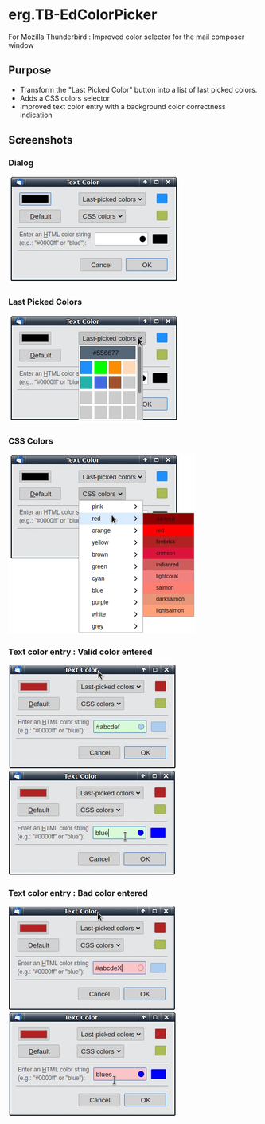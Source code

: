 # erg.TB-EdColorPicker
For Mozilla Thunderbird : Improved color selector for the mail composer window

## Purpose

* Transform the "Last Picked Color" button into a list of last picked colors.
* Adds a CSS colors selector
* Improved text color entry with a background color correctness indication

## Screenshots

### Dialog

![Image of Yaktocat](https://github.com/earlgrey-bis/erg.TB-EdColorPicker/blob/master/res/erg.tb-ecp--screenshot-dialog.png)

### Last Picked Colors

![Image of Yaktocat](https://github.com/earlgrey-bis/erg.TB-EdColorPicker/blob/master/res/erg.tb-ecp--screenshot-lpc.png)

### CSS Colors

![Image of Yaktocat](https://github.com/earlgrey-bis/erg.TB-EdColorPicker/blob/master/res/erg.tb-ecp--screenshot-css.png)

### Text color entry : Valid color entered

![Image of Yaktocat](https://github.com/earlgrey-bis/erg.TB-EdColorPicker/blob/master/res/erg.tb-ecp--screenshot-entry-hex-OK.png)
![Image of Yaktocat](https://github.com/earlgrey-bis/erg.TB-EdColorPicker/blob/master/res/erg.tb-ecp--screenshot-entry-css-OK.png)

### Text color entry : Bad color entered

![Image of Yaktocat](https://github.com/earlgrey-bis/erg.TB-EdColorPicker/blob/master/res/erg.tb-ecp--screenshot-entry-hex-BAD.png)
![Image of Yaktocat](https://github.com/earlgrey-bis/erg.TB-EdColorPicker/blob/master/res/erg.tb-ecp--screenshot-entry-css-BAD.png)
